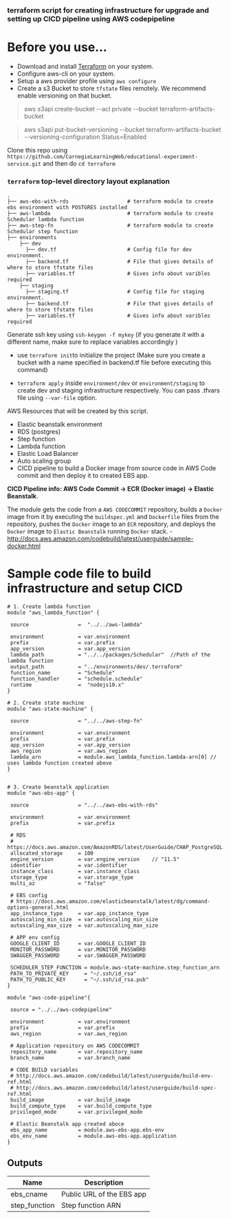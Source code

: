 ### terraform script for creating infrastructure for upgrade and setting up CICD pipeline using AWS codepipeline


# Before you use...
- Download and install [Terraform](https://www.terraform.io/downloads.html) on your system.
- Configure aws-cli on your system.
- Setup a aws provider profile using `aws configure`
- Create a s3 Bucket to store `tfstate` files remotely. We recommend enable versioning on that bucket.
>   aws s3api create-bucket --acl private --bucket terraform-artifacts-bucket

>   aws s3api put-bucket-versioning --bucket terraform-artifacts-bucket --versioning-configuration Status=Enabled



Clone this repo using `https://github.com/CarnegieLearningWeb/educational-experiment-service.git` and then do `cd terraform`


### `terraform` top-level directory layout explanation 
    .
    ├── aws-ebs-with-rds                   # terraform module to create ebs environment with POSTGRES installed
    ├── aws-lambda                         # terraform module to create Schedular lambda function
    ├── aws-step-fn                        # terraform module to create Schedular step function 
    ├── environments                        
        ├── dev                   
          ├── dev.tf                       # Config file for dev environment.
          ├── backend.tf                   # File that gives details of where to store tfstate files
          ├── variables.tf                 # Gives info about varibles required 
        ├── staging                   
          ├── staging.tf                   # Config file for staging environment.
          ├── backend.tf                   # File that gives details of where to store tfstate files
          ├── variables.tf                 # Gives info about varibles required 
          
          
 
 Generate ssh key using `ssh-keygen -f mykey` (if you generate it with a different name, make sure to replace variables accordingly )
 
 
 - use `terraform init`to initialize the project (Make sure you create a bucket with a name specified in backend.tf file before executing this command)
 
 - `terraform apply` inside `environment/dev` or `environment/staging`  to create dev and staging infrastructure respectively. You can pass .tfvars file using `--var-file` option.
 
 
 AWS Resources that will be created by this script.
 
 -  Elastic beanstalk environment
 -  RDS (postgres)
 -  Step function 
 -  Lambda function
 -  Elastic Load Balancer
 -  Auto scaling group
 -  CICD pipeline to build a Docker image from source code in AWS Code commit and then deploy it to created EBS app.
 
 
 
**CICD Pipeline info: AWS Code Commit -> ECR (Docker image) -> Elastic Beanstalk**.

The module gets the code from a ``AWS CODECOMMIT`` repository, builds a ``Docker`` image from it by executing the ``buildspec.yml`` and ``Dockerfile`` files from the repository,
pushes the ``Docker`` image to an ``ECR`` repository, and deploys the ``Docker`` image to ``Elastic Beanstalk`` running ``Docker`` stack.
    - http://docs.aws.amazon.com/codebuild/latest/userguide/sample-docker.html
    
    
 # Sample code file to build infrastructure and setup CICD
 
 ```hcl
# 1. Create lambda function 
module "aws_lambda_function" {

  source                =  "../../aws-lambda"

  environment           = var.environment 
  prefix                = var.prefix 
  app_version           = var.app_version 
  lambda_path           = "../../packages/Schedular"  //Path of the lambda function 
  output_path           = "../environments/dev/.terraform" 
  function_name         = "Schedule" 
  function_handler      = "schedule.schedule"
  runtime               =  "nodejs10.x"
}

# 2. Create state machine 
module "aws-state-machine" {

  source                = "../../aws-step-fn"

  environment           = var.environment 
  prefix                = var.prefix 
  app_version           = var.app_version 
  aws_region            = var.aws_region
  lambda_arn            = module.aws_lambda_function.lambda-arn[0] // uses lambda function created above
}


# 3. Create beanstalk application
module "aws-ebs-app" {

  source                = "../../aws-ebs-with-rds"

  environment           = var.environment
  prefix                = var.prefix 

  # RDS
  # https://docs.aws.amazon.com/AmazonRDS/latest/UserGuide/CHAP_PostgreSQL.html
  allocated_storage     = 100
  engine_version        = var.engine_version    // "11.5"
  identifier            = var.identifier
  instance_class        = var.instance_class
  storage_type          = var.storage_type
  multi_az              = "false"
  
  # EBS config
  # https://docs.aws.amazon.com/elasticbeanstalk/latest/dg/command-options-general.html
  app_instance_type     = var.app_instance_type
  autoscaling_min_size  = var.autoscaling_min_size
  autoscaling_max_size  = var.autoscaling_max_size

  # APP env config
  GOOGLE_CLIENT_ID      = var.GOOGLE_CLIENT_ID
  MONITOR_PASSWORD      = var.MONITOR_PASSWORD  
  SWAGGER_PASSWORD      = var.SWAGGER_PASSWORD 
  
  SCHEDULER_STEP_FUNCTION = module.aws-state-machine.step_function_arn
  PATH_TO_PRIVATE_KEY     = "~/.ssh/id_rsa"
  PATH_TO_PUBLIC_KEY      = "~/.ssh/id_rsa.pub"
}

module "aws-code-pipeline"{

  source = "../../aws-codepipeline"

  environment           = var.environment 
  prefix                = var.prefix 
  aws_region            = var.aws_region

  # Application repository on AWS CODECOMMIT 
  repository_name       = var.repository_name
  branch_name           = var.branch_name

  # CODE BUILD variables
  # http://docs.aws.amazon.com/codebuild/latest/userguide/build-env-ref.html
  # http://docs.aws.amazon.com/codebuild/latest/userguide/build-spec-ref.html
  build_image           = var.build_image
  build_compute_type    = var.build_compute_type
  privileged_mode       = var.privileged_mode

  # Elastic Beanstalk app created aboce
  ebs_app_name          = module.aws-ebs-app.ebs-env
  ebs_env_name          = module.aws-ebs-app.application
}
```

## Outputs

| Name | Description |
|------|-------------|
| ebs_cname | Public URL of the EBS app|
| step_function | Step function ARN |
